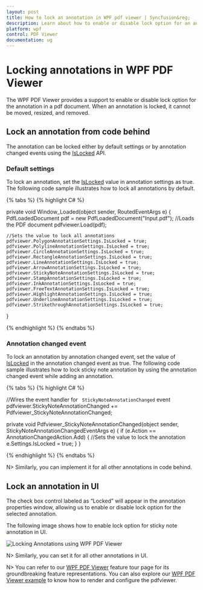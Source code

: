 ```yaml
---
layout: post
title: How to lock an annotation in WPF pdf viewer | Syncfusion&reg;
description: Learn about how to enable or disable lock option for an annotation programmatically or UI using WPF Pdf Viewer.
platform: wpf
control: PDF Viewer
documentation: ug
---
```


# Locking annotations in WPF PDF Viewer

The WPF PDF Viewer provides a support to enable or disable lock option for the annotation in a pdf document. When an annotation is locked, it cannot be moved, resized, and removed.

## Lock an annotation from code behind

The annotation can be locked either by default settings or by annotation changed events using the [IsLocked](https://help.syncfusion.com/cr/wpf/Syncfusion.Windows.PdfViewer.AnnotationSettings.html#Syncfusion_Windows_PdfViewer_AnnotationSettings_IsLocked) API.

### Default settings

To lock an annotation, set the [IsLocked](https://help.syncfusion.com/cr/wpf/Syncfusion.Windows.PdfViewer.AnnotationSettings.html#Syncfusion_Windows_PdfViewer_AnnotationSettings_IsLocked) value in annotation settings as true. The following code sample illustrates how to lock all annotations by default.

{% tabs %}
{% highlight C# %}

private void Window_Loaded(object sender, RoutedEventArgs e)
{
    PdfLoadedDocument pdf = new PdfLoadedDocument("Input.pdf"); 
    //Loads the PDF document
    pdfviewer.Load(pdf);
   
    //Sets the value to lock all annotations 
    pdfviewer.PolygonAnnotationSettings.IsLocked = true;
    pdfviewer.PolylineAnnotationSettings.IsLocked = true;
    pdfviewer.CircleAnnotationSettings.IsLocked = true;
    pdfviewer.RectangleAnnotationSettings.IsLocked = true;
    pdfviewer.LineAnnotationSettings.IsLocked = true;
    pdfviewer.ArrowAnnotationSettings.IsLocked = true;
    pdfviewer.StickyNoteAnnotationSettings.IsLocked = true;
    pdfviewer.StampAnnotationSettings.IsLocked = true;
    pdfviewer.InkAnnotationSettings.IsLocked = true;
    pdfviewer.FreeTextAnnotationSettings.IsLocked = true;
    pdfviewer.HighlightAnnotationSettings.IsLocked = true;
    pdfviewer.UnderlineAnnotationSettings.IsLocked = true;
    pdfviewer.StrikethroughAnnotationSettings.IsLocked = true;
}

{% endhighlight %}
{% endtabs %}

### Annotation changed event

To lock an annotation by annotation changed event, set the value of [IsLocked](https://help.syncfusion.com/cr/wpf/Syncfusion.Windows.PdfViewer.AnnotationSettings.html#Syncfusion_Windows_PdfViewer_AnnotationSettings_IsLocked) in the annotation changed event as true. The following code sample illustrates how to lock sticky note annotation by using the annotation changed event while adding an annotation.

{% tabs %}
{% highlight C# %}

//Wires the event handler for ` StickyNoteAnnotationChanged` event 
pdfviewer.StickyNoteAnnotationChanged += Pdfviewer_StickyNoteAnnotationChanged;

private void Pdfviewer_StickyNoteAnnotationChanged(object sender, StickyNoteAnnotationChangedEventArgs e)
{
    if (e.Action == AnnotationChangedAction.Add)
    {
        //Sets the value to lock the annotation
        e.Settings.IsLocked = true;
    }
}

{% endhighlight %}
{% endtabs %}

N> Similarly, you can implement it for all other annotations in code behind.

## Lock an annotation in UI

The check box control labeled as “Locked” will appear in the annotation properties window, allowing us to enable or disable lock option for the selected annotation.

The following image shows how to enable lock option for sticky note annotation in UI.

![Locking Annotations using WPF PDF Viewer](Annotation-images\Lock-Annotation-1.png)
	 
N> Similarly, you can set it for all other annotations in UI.


N> You can refer to our [WPF PDF Viewer](https://www.syncfusion.com/wpf-controls/pdf-viewer) feature tour page for its groundbreaking feature representations. You can also explore our [WPF PDF Viewer example](https://github.com/syncfusion/wpf-demos) to know how to render and configure the pdfviewer.